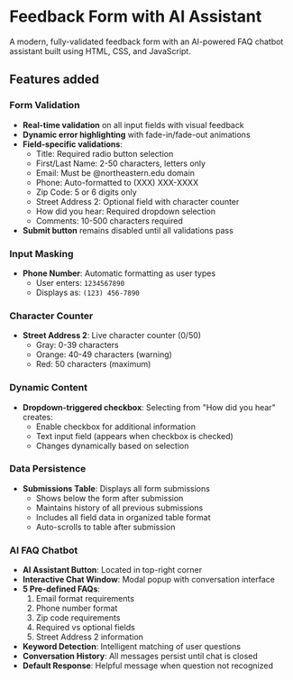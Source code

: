# Feedback Form with AI Assistant

A modern, fully-validated feedback form with an AI-powered FAQ chatbot assistant built using HTML, CSS, and JavaScript.

##  Features added 

### Form Validation
- **Real-time validation** on all input fields with visual feedback
- **Dynamic error highlighting** with fade-in/fade-out animations
- **Field-specific validations**:
  - Title: Required radio button selection
  - First/Last Name: 2-50 characters, letters only
  - Email: Must be @northeastern.edu domain
  - Phone: Auto-formatted to (XXX) XXX-XXXX
  - Zip Code: 5 or 6 digits only
  - Street Address 2: Optional field with character counter
  - How did you hear: Required dropdown selection
  - Comments: 10-500 characters required
- **Submit button** remains disabled until all validations pass

### Input Masking
- **Phone Number**: Automatic formatting as user types
  - User enters: `1234567890`
  - Displays as: `(123) 456-7890`

### Character Counter
- **Street Address 2**: Live character counter (0/50)
  - Gray: 0-39 characters
  - Orange: 40-49 characters (warning)
  - Red: 50 characters (maximum)

### Dynamic Content
- **Dropdown-triggered checkbox**: Selecting from "How did you hear" creates:
  - Enable checkbox for additional information
  - Text input field (appears when checkbox is checked)
  - Changes dynamically based on selection

### Data Persistence
- **Submissions Table**: Displays all form submissions
  - Shows below the form after submission
  - Maintains history of all previous submissions
  - Includes all field data in organized table format
  - Auto-scrolls to table after submission

### AI FAQ Chatbot
- **AI Assistant Button**: Located in top-right corner
- **Interactive Chat Window**: Modal popup with conversation interface
- **5 Pre-defined FAQs**:
  1. Email format requirements
  2. Phone number format
  3. Zip code requirements
  4. Required vs optional fields
  5. Street Address 2 information
- **Keyword Detection**: Intelligent matching of user questions
- **Conversation History**: All messages persist until chat is closed
- **Default Response**: Helpful message when question not recognized

